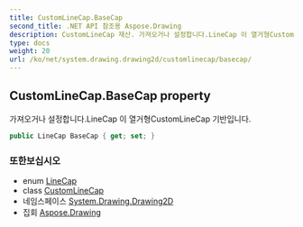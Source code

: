 ```yaml
---
title: CustomLineCap.BaseCap
second_title: .NET API 참조용 Aspose.Drawing
description: CustomLineCap 재산. 가져오거나 설정합니다.LineCap 이 열거형CustomLineCap 기반입니다.
type: docs
weight: 20
url: /ko/net/system.drawing.drawing2d/customlinecap/basecap/
---
```

## CustomLineCap.BaseCap property

가져오거나 설정합니다.LineCap 이 열거형CustomLineCap 기반입니다.

```csharp
public LineCap BaseCap { get; set; }
```

### 또한보십시오

* enum [LineCap](../../linecap/)
* class [CustomLineCap](../)
* 네임스페이스 [System.Drawing.Drawing2D](../../customlinecap/)
* 집회 [Aspose.Drawing](../../../)


